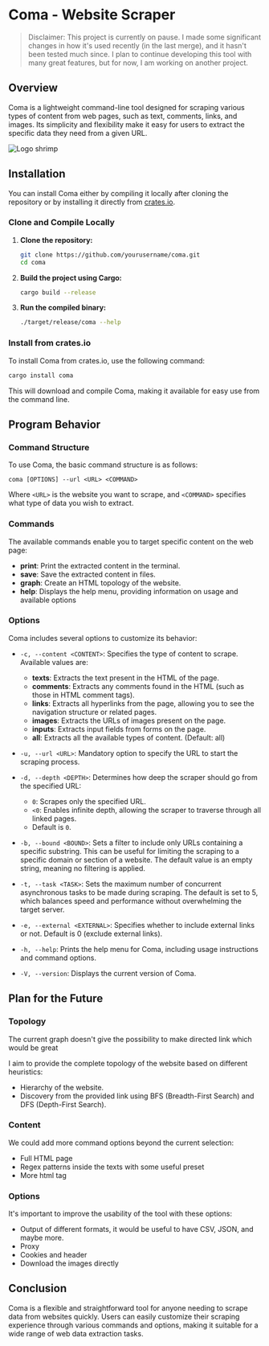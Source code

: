 # Coma - Website Scraper

> Disclaimer: This project is currently on pause. I made some significant changes in how it's used recently (in the last merge), and it hasn't been tested much since. I plan to continue developing this tool with many great features, but for now, I am working on another project.

## Overview
Coma is a lightweight command-line tool designed for scraping various types of content from web pages, such as text, comments, links, and images. Its simplicity and flexibility make it easy for users to extract the specific data they need from a given URL.

![Logo shrimp](static/shrimp.jpg)

## Installation

You can install Coma either by compiling it locally after cloning the repository or by installing it directly from [crates.io](https://crates.io).

### Clone and Compile Locally

1. **Clone the repository:**
   ```bash
   git clone https://github.com/yourusername/coma.git
   cd coma
   ```

2. **Build the project using Cargo:**
   ```bash
   cargo build --release
   ```

3. **Run the compiled binary:**
   ```bash
   ./target/release/coma --help
   ```

### Install from crates.io

To install Coma from crates.io, use the following command:
```bash
cargo install coma
```

This will download and compile Coma, making it available for easy use from the command line.

## Program Behavior

### Command Structure
To use Coma, the basic command structure is as follows:

```
coma [OPTIONS] --url <URL> <COMMAND>
```

Where `<URL>` is the website you want to scrape, and `<COMMAND>` specifies what type of data you wish to extract.

### Commands
The available commands enable you to target specific content on the web page:

- **print**: Print the extracted content in the terminal.
- **save**: Save the extracted content in files.
- **graph**: Create an HTML topology of the website.
- **help**: Displays the help menu, providing information on usage and available options

### Options

Coma includes several options to customize its behavior:

- `-c, --content <CONTENT>`: Specifies the type of content to scrape. Available values are:
   - **texts**: Extracts the text present in the HTML of the page.
   - **comments**: Extracts any comments found in the HTML (such as those in HTML comment tags).
   - **links**: Extracts all hyperlinks from the page, allowing you to see the navigation structure or related pages.
   - **images**: Extracts the URLs of images present on the page.
   - **inputs**: Extracts input fields from forms on the page.
   - **all**: Extracts all the available types of content. (Default: all)

- `-u, --url <URL>`: Mandatory option to specify the URL to start the scraping process.
- `-d, --depth <DEPTH>`: Determines how deep the scraper should go from the specified URL:
   - `0`: Scrapes only the specified URL.
   - `<0`: Enables infinite depth, allowing the scraper to traverse through all linked pages.
   - Default is `0`.  

- `-b, --bound <BOUND>`: Sets a filter to include only URLs containing a specific substring. This can be useful for limiting the scraping to a specific domain or section of a website. The default value is an empty string, meaning no filtering is applied.
- `-t, --task <TASK>`: Sets the maximum number of concurrent asynchronous tasks to be made during scraping. The default is set to 5, which balances speed and performance without overwhelming the target server.
- `-e, --external <EXTERNAL>`: Specifies whether to include external links or not. Default is 0 (exclude external links).
- `-h, --help`: Prints the help menu for Coma, including usage instructions and command options.
- `-V, --version`: Displays the current version of Coma.

## Plan for the Future

### Topology

The current graph doesn't give the possibility to make directed link which would be great

I aim to provide the complete topology of the website based on different heuristics:
- Hierarchy of the website.
- Discovery from the provided link using BFS (Breadth-First Search) and DFS (Depth-First Search).

### Content
We could add more command options beyond the current selection:
- Full HTML page
- Regex patterns inside the texts with some useful preset
- More html tag

### Options
It's important to improve the usability of the tool with these options:
- Output of different formats, it would be useful to have CSV, JSON, and maybe more.
- Proxy
- Cookies and header
- Download the images directly

## Conclusion
Coma is a flexible and straightforward tool for anyone needing to scrape data from websites quickly. Users can easily customize their scraping experience through various commands and options, making it suitable for a wide range of web data extraction tasks.

